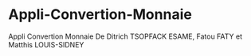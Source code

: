 # Appli-Convertion-Monnaie
Appli Convertion Monnaie De Ditrich TSOPFACK ESAME, Fatou FATY et Matthis LOUIS-SIDNEY